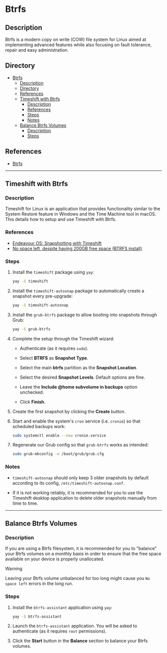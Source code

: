 # Btrfs

## Description

Btrfs is a modern copy on write (COW) file system for Linux aimed at implementing advanced features while also focusing on fault tolerance, repair and easy administration.

## Directory

- [Btrfs](#btrfs)
  - [Description](#description)
  - [Directory](#directory)
  - [References](#references)
  - [Timeshift with Btrfs](#timeshift-with-btrfs)
    - [Description](#description-1)
    - [References](#references-1)
    - [Steps](#steps)
    - [Notes](#notes)
  - [Balance Btrfs Volumes](#balance-btrfs-volumes)
    - [Description](#description-2)
    - [Steps](#steps-1)

## References

- [Btrfs](https://wiki.archlinux.org/title/btrfs)

---

## Timeshift with Btrfs

### Description

Timeshift for Linux is an application that provides functionality similar to the System Restore feature in Windows and the Time Machine tool in macOS. This details how to setup and use Timeshift with Btrfs.

### References

- [Endeavour OS: Snapshotting with Timeshift](https://youtu.be/7wtxnlWwP7w)
- [No space left, despite having 200GB free space (BTRFS install)](https://forum.endeavouros.com/t/no-space-left-despite-having-200gb-free-space-btrfs-install/42875)

### Steps

1. Install the `timeshift` package using `yay`:

    ```sh
    yay -S timeshift
    ```

2. Install the `timeshift-autosnap` package to automatically create a snapshot every pre-upgrade:

    ```sh
    yay -S timeshift-autosnap
    ```

3. Install the `grub-btrfs` package to allow booting into snapshots through Grub:

    ```sh
    yay -S grub-btrfs
    ```

4. Complete the setup through the Timeshift wizard:

   - Authenticate (as it requires `sudo`).

   - Select **BTRFS** as **Snapshot Type**.

   - Select the main **btrfs** partition as the **Snapshot Location**.

   - Select the desired **Snapshot Levels**. Default options are fine.

   - Leave the **Include @home subvolume in backups** option unchecked.

   - Click **Finish**.

5. Create the first snapshot by clicking the **Create** button.

6. Start and enable the system's `cron` service (i.e. `cronie`) so that scheduled backups work:

    ```sh
    sudo systemctl enable --now cronie.service
    ```

7. Regenerate our Grub config so that `grub-btrfs` works as intended:

    ```sh
    sudo grub-mkconfig -o /boot/grub/grub.cfg
    ```

### Notes

- `timeshift-autosnap` should only keep 3 older snapshots by default according to its config, `/etc/timeshift-autosnap.conf`.

- If it is not working reliably, it is recommended for you to use the Timeshift desktop application to delete older snapshots manually from time to time.

---

## Balance Btrfs Volumes

### Description

If you are using a Btrfs filesystem, it is recommended for you to "balance" your Btrfs volumes on a monthly basis in order to ensure that the free space available on your device is properly unallocated.

> [!WARNING]  
> Leaving your Btrfs volume unbalanced for too long might cause you `No space left` errors in the long run.

### Steps

1. Install the `btrfs-assistant` application using `yay`:

    ```sh
    yay -S btrfs-assistant
    ```

2. Launch the `btrfs-assistant` application. You will be asked to authenticate (as it requires `root` permissions).

3. Click the **Start** button in the **Balance** section to balance your Btrfs volumes.
